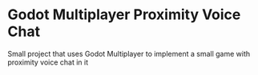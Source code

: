 <h1>Godot Multiplayer Proximity Voice Chat</h1>

<p>Small project that uses Godot Multiplayer to implement a small game with proximity voice chat in it</p>
